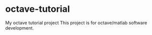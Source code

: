 # octave-tutorial
My octave tutorial project
This project is for octave/matlab software development. 
